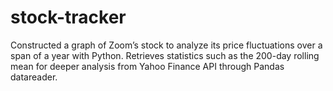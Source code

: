 # stock-tracker

Constructed a graph of Zoom’s stock to analyze its price fluctuations over a span of a year with Python. 
Retrieves statistics such as the 200-day rolling mean for deeper analysis from Yahoo Finance API through Pandas datareader.

